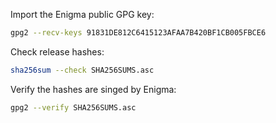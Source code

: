 Import the Enigma public GPG key:

```bash
gpg2 --recv-keys 91831DE812C6415123AFAA7B420BF1CB005FBCE6
```

Check release hashes:

```bash
sha256sum --check SHA256SUMS.asc
```

Verify the hashes are singed by Enigma:

```bash
gpg2 --verify SHA256SUMS.asc
```
